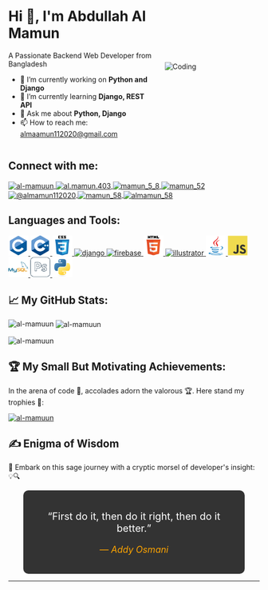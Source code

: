 <div style="display: flex; align-items: center; justify-content: space-between;">
  <div>
    <h1>Hi 👋, I'm Abdullah Al Mamun</h1>
    <p>A Passionate Backend Web Developer from Bangladesh</p>
    <ul>
      <li>🔧 I’m currently working on <strong>Python and Django</strong></li>
      <li>🌱 I’m currently learning <strong>Django, REST API</strong></li>
      <li>💬 Ask me about <strong>Python, Django</strong></li>
      <li>📫 How to reach me: <a href="mailto:almaamun112020@gmail.com">almaamun112020@gmail.com</a></li>
    </ul>
  </div>
  <img alt="Coding" width="250" src="https://granroyalleigarape.com.br/wp-content/uploads/2021/05/programmer.gif" style="margin-left: 20px;">
</div>


## Connect with me:
<p align="left">
  <a href="https://linkedin.com/in/al-mamuun" target="blank">
    <img align="center" src="https://raw.githubusercontent.com/rahuldkjain/github-profile-readme-generator/master/src/images/icons/Social/linked-in-alt.svg" alt="al-mamuun" height="30" width="40" />
  </a>
  <a href="https://fb.com/al.mamun.403" target="blank">
    <img align="center" src="https://raw.githubusercontent.com/rahuldkjain/github-profile-readme-generator/master/src/images/icons/Social/facebook.svg" alt="al.mamun.403" height="30" width="40" />
  </a>
  <a href="https://instagram.com/mamun_5_8" target="blank">
    <img align="center" src="https://raw.githubusercontent.com/rahuldkjain/github-profile-readme-generator/master/src/images/icons/Social/instagram.svg" alt="mamun_5_8" height="30" width="40" />
  </a>
  <a href="https://www.codechef.com/users/mamun_52" target="blank">
    <img align="center" src="https://cdn.jsdelivr.net/npm/simple-icons@3.1.0/icons/codechef.svg" alt="mamun_52" height="30" width="40" />
  </a>
  <a href="https://www.hackerrank.com/@almamun112020" target="blank">
    <img align="center" src="https://raw.githubusercontent.com/rahuldkjain/github-profile-readme-generator/master/src/images/icons/Social/hackerrank.svg" alt="@almamun112020" height="30" width="40" />
  </a>
  <a href="https://codeforces.com/profile/mamun_58" target="blank">
    <img align="center" src="https://raw.githubusercontent.com/rahuldkjain/github-profile-readme-generator/master/src/images/icons/Social/codeforces.svg" alt="mamun_58" height="30" width="40" />
  </a>
  <a href="https://www.leetcode.com/almamun_58" target="blank">
    <img align="center" src="https://raw.githubusercontent.com/rahuldkjain/github-profile-readme-generator/master/src/images/icons/Social/leet-code.svg" alt="almamun_58" height="30" width="40" />
  </a>
</p>

## Languages and Tools:
<p align="left"> 
  <a href="https://www.cprogramming.com/" target="_blank" rel="noreferrer">
    <img src="https://raw.githubusercontent.com/devicons/devicon/master/icons/c/c-original.svg" alt="c" width="40" height="40"/>
  </a> 
  <a href="https://www.w3schools.com/cpp/" target="_blank" rel="noreferrer">
    <img src="https://raw.githubusercontent.com/devicons/devicon/master/icons/cplusplus/cplusplus-original.svg" alt="cplusplus" width="40" height="40"/>
  </a> 
  <a href="https://www.w3schools.com/css/" target="_blank" rel="noreferrer">
    <img src="https://raw.githubusercontent.com/devicons/devicon/master/icons/css3/css3-original-wordmark.svg" alt="css3" width="40" height="40"/>
  </a> 
  <a href="https://www.djangoproject.com/" target="_blank" rel="noreferrer">
    <img src="https://cdn.worldvectorlogo.com/logos/django.svg" alt="django" width="40" height="40"/>
  </a> 
  <a href="https://firebase.google.com/" target="_blank" rel="noreferrer">
    <img src="https://www.vectorlogo.zone/logos/firebase/firebase-icon.svg" alt="firebase" width="40" height="40"/>
  </a> 
  <a href="https://www.w3.org/html/" target="_blank" rel="noreferrer">
    <img src="https://raw.githubusercontent.com/devicons/devicon/master/icons/html5/html5-original-wordmark.svg" alt="html5" width="40" height="40"/>
  </a> 
  <a href="https://www.adobe.com/in/products/illustrator.html" target="_blank" rel="noreferrer">
    <img src="https://www.vectorlogo.zone/logos/adobe_illustrator/adobe_illustrator-icon.svg" alt="illustrator" width="40" height="40"/>
  </a> 
  <a href="https://www.java.com" target="_blank" rel="noreferrer">
    <img src="https://raw.githubusercontent.com/devicons/devicon/master/icons/java/java-original.svg" alt="java" width="40" height="40"/>
  </a> 
  <a href="https://developer.mozilla.org/en-US/docs/Web/JavaScript" target="_blank" rel="noreferrer">
    <img src="https://raw.githubusercontent.com/devicons/devicon/master/icons/javascript/javascript-original.svg" alt="javascript" width="40" height="40"/>
  </a> 
  <a href="https://www.mysql.com/" target="_blank" rel="noreferrer">
    <img src="https://raw.githubusercontent.com/devicons/devicon/master/icons/mysql/mysql-original-wordmark.svg" alt="mysql" width="40" height="40"/>
  </a> 
  <a href="https://www.photoshop.com/en" target="_blank" rel="noreferrer">
    <img src="https://raw.githubusercontent.com/devicons/devicon/master/icons/photoshop/photoshop-line.svg" alt="photoshop" width="40" height="40"/>
  </a> 
  <a href="https://www.python.org" target="_blank" rel="noreferrer">
    <img src="https://raw.githubusercontent.com/devicons/devicon/master/icons/python/python-original.svg" alt="python" width="40" height="40"/>
  </a> 
  
</p>

## 📈 My GitHub Stats:
<p><img align="left" src="https://github-readme-stats.vercel.app/api/top-langs?username=al-mamuun&show_icons=true&locale=en&layout=compact&theme=radical" alt="al-mamuun" /></p>

<p>&nbsp;<img align="center" src="https://github-readme-stats.vercel.app/api?username=al-mamuun&show_icons=true&locale=en&theme=radical" alt="al-mamuun" /></p>

<p><img align="center" src="https://github-readme-streak-stats.herokuapp.com/?user=al-mamuun&theme=radical" alt="al-mamuun" /></p>

## 🏆 My Small But Motivating Achievements:
In the arena of code 🏁, accolades adorn the valorous 🏆. Here stand my trophies 🏅:
<p align="left">
  <a href="https://github.com/ryo-ma/github-profile-trophy">
    <img src="https://github-profile-trophy.vercel.app/?username=al-mamuun&theme=dracula" alt="al-mamuun" />
  </a>
</p>


## ✍️ Enigma of Wisdom

🚀 Embark on this sage journey with a cryptic morsel of developer's insight: 💡🔍

<div align="center" style="background-color: #333333; padding: 20px; border-radius: 10px; color: #FFFFFF; width: 80%; margin: auto;">
  <p style="font-size: 20px;"> 
    <q>First do it, then do it right, then do it better.</q>
  </p>
  <p style="font-size: 18px; font-style: italic; color: #FFA500;"> 
    — Addy Osmani
  </p>
</div>

---






